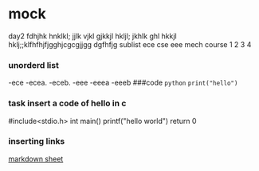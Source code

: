 # mock
day2
fdhjhk
hnklkl;
jjlk
vjkl
gjkkjl
hkljl;
jkhlk
ghl
hkkjl
hklj;;klfhfhjfjgghjcgcgjjgg
dgfhfjg
sublist
ece
cse
eee
mech
course 
1
2
3
4
### unorderd list
-ece
-ecea.
-eceb.
-eee
-eeea
-eeeb
###code
```python```
```print("hello")```
### task insert a code of hello in c
#include<stdio.h>
int main()
printf("hello world")
return 0
### inserting links
[markdown sheet](https://www.markdownguide.org//cheat-sheet/)

